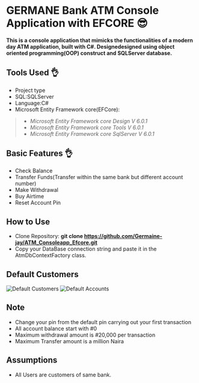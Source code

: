 # GERMANE Bank ATM Console Application with EFCORE 😎
#### This is a console application that mimicks the functionalities of a modern day ATM application, built with C#. Designedesigned using object oriented programming(OOP) construct and SQLServer database.

## Tools Used 👌
* Project type
* SQL:SQLServer
* Language:C#
* Microsoft Entity Framework core(EFCore):
> - *Microsoft Entity Framework core Design V 6.0.1*
> - *Microsoft Entity Framework core Tools V 6.0.1*
> - *Microsoft Entity Framework core SqlServer V 6.0.1*

## Basic Features 👌
* Check Balance
* Transfer Funds(Transfer within the same bank but different account number)
* Make Withdrawal
* Buy Airtime
* Reset Account Pin

## How to Use
* Clone Repository: **git clone https://github.com/Germaine-jay/ATM_Consoleapp_Efcore.git**
* Copy your DataBase connection string and paste it in the AtmDbContextFactory class.

## Default Customers
![Default Customers](C:\Users\user\Pictures\tablepic.jpg "Default customers")
![Default Accounts](C:\Users\user\Pictures\tablepic2.jpg "Default accounts")

## Note
* Change your pin from the default pin carrying out your first transaction
* All account balance start with #0
* Maximum withdrawal amount is #20,000 per transaction
* Maximum Transfer amount is a million Naira

## Assumptions
* All Users are customers of same bank.
